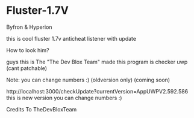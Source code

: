 # Fluster-1.7V
Byfron &amp; Hyperion

this is cool fluster 1.7v  anticheat listener with update


How to look him?



guys this is The "The Dev Blox Team" made this program is checker uwp (cant patchable)


Note: you can change  numbers :) (oldversion only) (coming soon)



http://localhost:3000/checkUpdate?currentVersion=AppUWPV2.592.586 
this is new version you can change  numbers :)






Credits To TheDevBloxTeam
